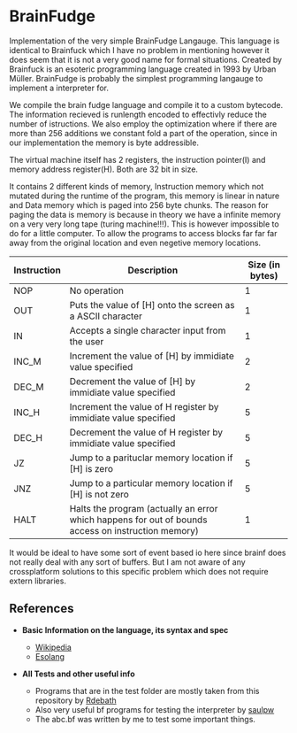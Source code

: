 # BrainFudge

Implementation of the very simple BrainFudge Langauge.
This language is identical to Brainfuck which I have no problem in mentioning however
it does seem that it is not a very good name for formal situations.
Created by Brainfuck is an esoteric programming language created in 1993 by Urban Müller.
BrainFudge is probably the simplest programming langauge to implement a interpreter for.

We compile the brain fudge language and compile it to a custom bytecode.
The information recieved is runlength encoded to effectivly reduce the
number of istructions. We also employ the optimization where if there
are more than 256 additions we constant fold a part of the operation, since
in our implementation the memory is byte addressible.

The virtual machine itself has 2 registers, the
instruction pointer(I) and memory address register(H).
Both are 32 bit in size.

It contains 2 different kinds of memory, Instruction memory which not mutated during the
runtime of the program, this memory is linear in nature and  Data memory which is paged into
256 byte chunks. The reason for paging the data is memory is because in theory we have a infinite
memory on a very very long tape (turing machine!!!). This is however impossible to do for a little
computer. To allow the programs to access blocks far far far away from the original location
and even negetive memory locations.

| Instruction | Description | Size (in bytes) |
| ---         | ---         | --- |
| NOP         | No operation | 1 |
| OUT         | Puts the value of [H] onto the screen as a ASCII character | 1 |
| IN          | Accepts a single character input from the user | 1 |
| INC_M       | Increment the value of [H] by immidiate value specified | 2 |
| DEC_M       | Decrement the value of [H] by immidiate value specified | 2 |
| INC_H       | Increment the value of H register by immidiate value specified | 5 |
| DEC_H       | Decrement the value of H register by immidiate value specified | 5 |
| JZ          | Jump to a parituclar memory location if [H] is zero | 5 |
| JNZ         | Jump to a particular memory location if [H] is not zero | 5 |
| HALT        | Halts the program (actually an error which happens for out of bounds access on instruction memory) | 1 |

It would be ideal to have some sort of event based io here since brainf does not really deal with any sort of buffers.
But I am not aware of any crossplatform solutions to this specific problem which does not require extern libraries.

## References

* __Basic Information on the language, its syntax and spec__
	* [Wikipedia](https://en.wikipedia.org/wiki/Brainfuck)
	* [Esolang](https://esolangs.org/wiki/Brainfuck)


* __All Tests and other useful info__
	* Programs that are in the test folder are mostly taken from this repository by [Rdebath](https://github.com/rdebath/Brainfuck/)
	* Also very useful bf programs for testing the interpreter by [saulpw](https://github.com/saulpw/brainfuck/)
	* The abc.bf was written by me to test some important things.
